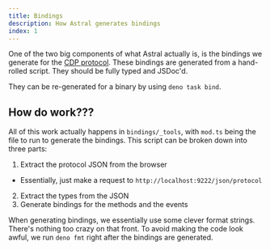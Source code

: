 ```yaml
---
title: Bindings
description: How Astral generates bindings
index: 1
---
```


One of the two big components of what Astral actually is, is the bindings we
generate for the [CDP protocol](/advanced/binary). These bindings are generated
from a hand-rolled script. They should be fully typed and JSDoc'd.

They can be re-generated for a binary by using `deno task bind`.

## How do work???

All of this work actually happens in `bindings/_tools`, with `mod.ts` being the
file to run to generate the bindings. This script can be broken down into three
parts:

1. Extract the protocol JSON from the browser

- Essentially, just make a request to `http://localhost:9222/json/protocol`

2. Extract the types from the JSON
3. Generate bindings for the methods and the events

When generating bindings, we essentially use some clever format strings. There's
nothing too crazy on that front. To avoid making the code look awful, we run
`deno fmt` right after the bindings are generated.
